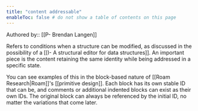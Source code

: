 ```yaml
---
title: "content addressable"
enableToc: false # do not show a table of contents on this page
---
```

Authored by:: [[P- Brendan Langen]]

Refers to conditions when a structure can be modified, as discussed in the possibility of a [[I- A structural editor for data structures]]. An important piece is the content retaining the same identity while being addressed in a specific state. 

You can see examples of this in the block-based nature of [[Roam Research|Roam]]'s [[primitive design]]. Each block has its own stable ID that can be, and comments or additional indented blocks can exist as their own IDs. The original block can always be referenced by the initial ID, no matter the variations that come later. 
